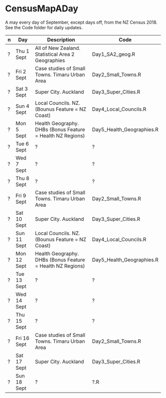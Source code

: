# CensusMapADay
A may every day of September, except days off, from the NZ Census 2018. See the Code folder for daily updates.

|n  | Day         | Description | Code |
|---| ----------- | ----------- | ----------- |
|?  | Thu 1 Sept  | All of New Zealand. Statistical Area 2 Geographies  | Day1_SA2_geog.R |
|?  | Fri 2 Sept  | Case studies of Small Towns. Timaru Urban Area   | Day2_Small_Towns.R |
|?  | Sat 3 Sept  | Super City. Auckland  | Day3_Super_Cities.R |
|?  | Sun 4 Sept  | Local Councils. NZ. (Bounus Feature = NZ Coast) | Day4_Local_Councils.R  |
|?  | Mon 5 Sept  | Health Geography. DHBs (Bonus Feature = Health NZ Regions)  | Day5_Health_Geographies.R  |
|?  | Tue 6 Sept  | ?  |?  |
|?  | Wed 7 Sept  | ?  |?  |
|?  | Thu 8 Sept  | ?  |?  |
|?  | Fri 9 Sept  | Case studies of Small Towns. Timaru Urban Area   | Day2_Small_Towns.R |
|?  | Sat 10 Sept  | Super City. Auckland  | Day3_Super_Cities.R |
|?  | Sun 11 Sept  | Local Councils. NZ. (Bounus Feature = NZ Coast) | Day4_Local_Councils.R  |
|?  | Mon 12 Sept  | Health Geography. DHBs (Bonus Feature = Health NZ Regions)  | Day5_Health_Geographies.R  |
|?  | Tue 13 Sept  | ?  |?  |
|?  | Wed 14 Sept  | ?  |?  |
|?  | Thu 15 Sept  | ?  |?  |
|?  | Fri 16 Sept  | Case studies of Small Towns. Timaru Urban Area   | Day2_Small_Towns.R |
|?  | Sat 17 Sept  | Super City. Auckland  | Day3_Super_Cities.R |
|?  | Sun 18 Sept  | ? | ?.R  |
